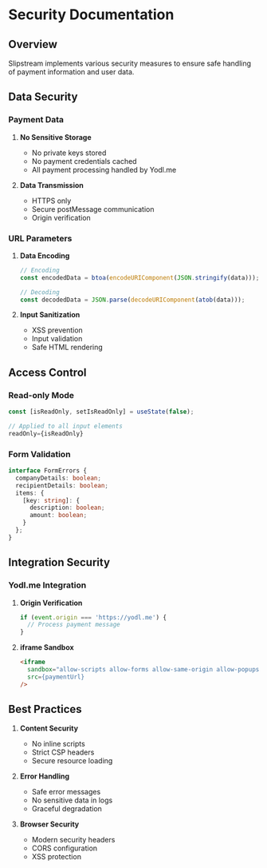 # Security Documentation

## Overview
Slipstream implements various security measures to ensure safe handling of payment information and user data.

## Data Security

### Payment Data
1. **No Sensitive Storage**
   - No private keys stored
   - No payment credentials cached
   - All payment processing handled by Yodl.me

2. **Data Transmission**
   - HTTPS only
   - Secure postMessage communication
   - Origin verification

### URL Parameters
1. **Data Encoding**
   ```typescript
   // Encoding
   const encodedData = btoa(encodeURIComponent(JSON.stringify(data)));
   
   // Decoding
   const decodedData = JSON.parse(decodeURIComponent(atob(data)));
   ```

2. **Input Sanitization**
   - XSS prevention
   - Input validation
   - Safe HTML rendering

## Access Control

### Read-only Mode
```typescript
const [isReadOnly, setIsReadOnly] = useState(false);

// Applied to all input elements
readOnly={isReadOnly}
```

### Form Validation
```typescript
interface FormErrors {
  companyDetails: boolean;
  recipientDetails: boolean;
  items: {
    [key: string]: {
      description: boolean;
      amount: boolean;
    }
  };
}
```

## Integration Security

### Yodl.me Integration
1. **Origin Verification**
   ```typescript
   if (event.origin === 'https://yodl.me') {
     // Process payment message
   }
   ```

2. **iframe Sandbox**
   ```html
   <iframe
     sandbox="allow-scripts allow-forms allow-same-origin allow-popups"
     src={paymentUrl}
   />
   ```

## Best Practices

1. **Content Security**
   - No inline scripts
   - Strict CSP headers
   - Secure resource loading

2. **Error Handling**
   - Safe error messages
   - No sensitive data in logs
   - Graceful degradation

3. **Browser Security**
   - Modern security headers
   - CORS configuration
   - XSS protection